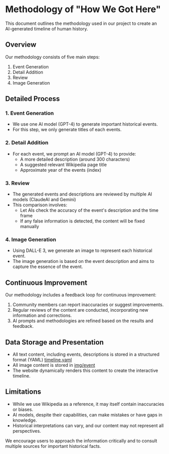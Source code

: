 # Methodology of "How We Got Here"

This document outlines the methodology used in our project to create an AI-generated timeline of human history.

## Overview

Our methodology consists of five main steps:

1. Event Generation
2. Detail Addition
3. Review
4. Image Generation

## Detailed Process

### 1. Event Generation

- We use one AI model (GPT-4) to generate important historical events.
- For this step, we only generate titles of each events.

### 2. Detail Addition

- For each event, we prompt an AI model (GPT-4) to provide:
  - A more detailed description (around 300 characters)
  - A suggested relevant Wikipedia page title
  - Approximate year of the events (index)

### 3. Review

- The generated events and descriptions are reviewed by multiple AI models (ClaudeAI and Gemini)
- This comparison involves:
  - Let AIs check the accuracy of the event's description and the time frame
  - If any false information is detected, the content will be fixed manually

### 4. Image Generation

- Using DALL-E 3, we generate an image to represent each historical event.
- The image generation is based on the event description and aims to capture the essence of the event.

## Continuous Improvement

Our methodology includes a feedback loop for continuous improvement:

1. Community members can report inaccuracies or suggest improvements.
2. Regular reviews of the content are conducted, incorporating new information and corrections.
3. AI prompts and methodologies are refined based on the results and feedback.

## Data Storage and Presentation

- All text content, including events, descriptions is stored in a structured format (YAML) [timeline.yaml](/src/data/timeline/timeline.yaml)
- All image content is stored in [img/event](/public/img/event)
- The website dynamically renders this content to create the interactive timeline.

## Limitations

- While we use Wikipedia as a reference, it may itself contain inaccuracies or biases.
- AI models, despite their capabilities, can make mistakes or have gaps in knowledge.
- Historical interpretations can vary, and our content may not represent all perspectives.

We encourage users to approach the information critically and to consult multiple sources for important historical facts.
